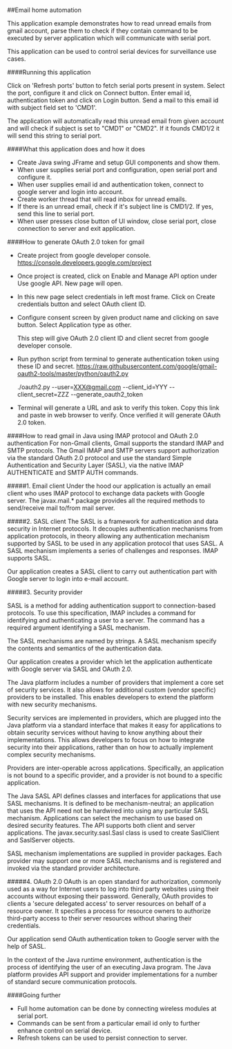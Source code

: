 ##Email home automation

This application example demonstrates how to read unread emails from gmail account, parse them to 
check if they contain command to be executed by server application which will communicate with serial port.

This application can be used to control serial devices for surveillance use cases.

####Running this application

Click on 'Refresh ports' button to fetch serial ports present in system. Select the port, configure it and click 
on Connect button. Enter email id, authentication token and click on Login button. Send a mail to this email id 
with subject field set to 'CMD1'.

The application will automatically read this unread email from given account and will check if subject is set to 
"CMD1" or "CMD2". If it founds CMD1/2 it will send this string to serial port.
   
####What this application does and how it does
- Create Java swing JFrame and setup GUI components and show them.
- When user supplies serial port and configuration, open serial port and configure it.
- When user supplies email id and authentication token, connect to google server and login into account.
- Create worker thread that will read inbox for unread emails.
- If there is an unread email, check if it's subject line is CMD1/2. If yes, send this line to serial port.
- When user presses close button of UI window, close serial port, close connection to server and exit application.

####How to generate OAuth 2.0 token for gmail
- Create project from google developer console.
  https://console.developers.google.com/project
  
- Once project is created, click on Enable and Manage API option under Use google API. New page will open.

- In this new page select credentials in left most frame. Click on Create credentials button and select OAuth client ID.

- Configure consent screen by given product name and clicking on save button. Select Application type as other.

  This step will give OAuth 2.0 client ID and client secret from google developer console.

- Run python script from terminal to generate authentication token using these ID and secret.
  https://raw.githubusercontent.com/google/gmail-oauth2-tools/master/python/oauth2.py

  ./oauth2.py --user=XXX@gmail.com --client_id=YYY --client_secret=ZZZ --generate_oauth2_token
  
- Terminal will generate a URL and ask to verify this token. Copy this link and paste in web browser to verify. 
  Once verified it will generate OAuth 2.0 token.

####How to read gmail in Java using IMAP protocol and OAuth 2.0 authentication
For non-Gmail clients, Gmail supports the standard IMAP and SMTP protocols. The Gmail IMAP and SMTP servers 
support authorization via the standard OAuth 2.0 protocol and use the standard Simple Authentication and Security 
Layer (SASL), via the native IMAP AUTHENTICATE and SMTP AUTH commands.

#####1. Email client
Under the hood our application is actually an email client who uses IMAP protocol to exchange data packets with 
Google server. The javax.mail.* package provides all the required methods to send/receive mail to/from mail server.

#####2. SASL client
The SASL is a framework for authentication and data security in Internet protocols. It decouples authentication mechanisms from 
application protocols, in theory allowing any authentication mechanism supported by SASL to be used in any application protocol 
that uses SASL. A SASL mechanism implements a series of challenges and responses. IMAP supports SASL.

Our application creates a SASL client to carry out authentication part with Google server to login into e-mail account.

#####3. Security provider

SASL is a method for adding authentication support to connection-based protocols. To use this specification, IMAP includes 
a command for identifying and authenticating a user to a server. The command has a required argument identifying a SASL
mechanism. 

The SASL mechanisms are named by strings. A SASL mechanism specify the contents and semantics of the authentication 
data.

Our application creates a provider which let the application authenticate with Google server via SASL and OAuth 2.0.

The Java platform includes a number of providers that implement a core set of security services. It also allows for 
additional custom (vendor specific) providers to be installed. This enables developers to extend the platform with new 
security mechanisms.

Security services are implemented in providers, which are plugged into the Java platform via a standard interface that 
makes it easy for applications to obtain security services without having to know anything about their implementations. 
This allows developers to focus on how to integrate security into their applications, rather than on how to actually 
implement complex security mechanisms.
  
Providers are inter-operable across applications. Specifically, an application is not bound to a specific provider, and a 
provider is not bound to a specific application.

The Java SASL API defines classes and interfaces for applications that use SASL mechanisms. It is defined to be mechanism-neutral; 
an application that uses the API need not be hardwired into using any particular SASL mechanism. Applications can select the mechanism 
to use based on desired security features. The API supports both client and server applications. The javax.security.sasl.Sasl class 
is used to create SaslClient and SaslServer objects.

 SASL mechanism implementations are supplied in provider packages. Each provider may support one or more SASL mechanisms and is 
 registered and invoked via the standard provider architecture.

#####4. OAuth 2.0
OAuth is an open standard for authorization, commonly used as a way for Internet users to log into third party websites 
using their accounts without exposing their password. Generally, OAuth provides to clients a 'secure delegated access' to 
server resources on behalf of a resource owner. It specifies a process for resource owners to authorize third-party access 
to their server resources without sharing their credentials.

Our application send OAuth authentication token to Google server with the help of SASL.

In the context of the Java runtime environment, authentication is the process of identifying the user of an executing Java 
program. The Java platform provides API support and provider implementations for a number of standard secure communication protocols.
	  
####Going further
- Full home automation can be done by connecting wireless modules at serial port.
- Commands can be sent from a particular email id only to further enhance control on serial device.
- Refresh tokens can be used to persist connection to server.
